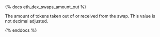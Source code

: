 {% docs eth_dex_swaps_amount_out %}

The amount of tokens taken out of or received from the swap. This value is not decimal adjusted. 

{% enddocs %}